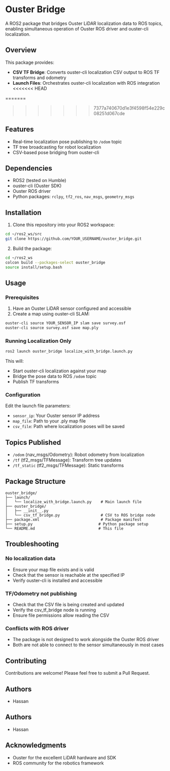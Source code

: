 # Ouster Bridge

A ROS2 package that bridges Ouster LiDAR localization data to ROS topics, enabling simultaneous operation of Ouster ROS driver and ouster-cli localization.

## Overview

This package provides:
- **CSV TF Bridge**: Converts ouster-cli localization CSV output to ROS TF transforms and odometry
- **Launch Files**: Orchestrates ouster-cli localization with ROS integration
<<<<<<< HEAD

=======
>>>>>>> 7377a740670d1e3f4598f54e229c08251d067cde

## Features

- Real-time localization pose publishing to `/odom` topic
- TF tree broadcasting for robot localization
- CSV-based pose bridging from ouster-cli

## Dependencies

- ROS2 (tested on Humble)
- ouster-cli (Ouster SDK)
- Ouster ROS driver
- Python packages: `rclpy`, `tf2_ros`, `nav_msgs`, `geometry_msgs`

## Installation

1. Clone this repository into your ROS2 workspace:
```bash
cd ~/ros2_ws/src
git clone https://github.com/YOUR_USERNAME/ouster_bridge.git
```

2. Build the package:
```bash
cd ~/ros2_ws
colcon build --packages-select ouster_bridge
source install/setup.bash
```

## Usage

### Prerequisites

1. Have an Ouster LiDAR sensor configured and accessible
2. Create a map using ouster-cli SLAM:
```bash
ouster-cli source YOUR_SENSOR_IP slam save survey.osf
ouster-cli source survey.osf save map.ply
```

### Running Localization Only

```bash
ros2 launch ouster_bridge localize_with_bridge.launch.py
```

This will:
- Start ouster-cli localization against your map
- Bridge the pose data to ROS `/odom` topic
- Publish TF transforms


### Configuration

Edit the launch file parameters:
- `sensor_ip`: Your Ouster sensor IP address
- `map_file`: Path to your .ply map file  
- `csv_file`: Path where localization poses will be saved

## Topics Published

- `/odom` (nav_msgs/Odometry): Robot odometry from localization
- `/tf` (tf2_msgs/TFMessage): Transform tree updates
- `/tf_static` (tf2_msgs/TFMessage): Static transforms

## Package Structure

```
ouster_bridge/
├── launch/
│   └── localize_with_bridge.launch.py    # Main launch file
├── ouster_bridge/
│   ├── __init__.py
│   └── csv_tf_bridge.py                  # CSV to ROS bridge node
├── package.xml                           # Package manifest
├── setup.py                             # Python package setup
└── README.md                            # This file
```

## Troubleshooting

### No localization data
- Ensure your map file exists and is valid
- Check that the sensor is reachable at the specified IP
- Verify ouster-cli is installed and accessible

### TF/Odometry not publishing
- Check that the CSV file is being created and updated
- Verify the csv_tf_bridge node is running
- Ensure file permissions allow reading the CSV

### Conflicts with ROS driver
- The package is not designed to work alongside the Ouster ROS driver
- Both are not able to connect to the sensor simultaneously in most cases

## Contributing

Contributions are welcome! Please feel free to submit a Pull Request.

## Authors

- Hassan


## Authors

- Hassan

## Acknowledgments

- Ouster for the excellent LiDAR hardware and SDK
- ROS community for the robotics framework
